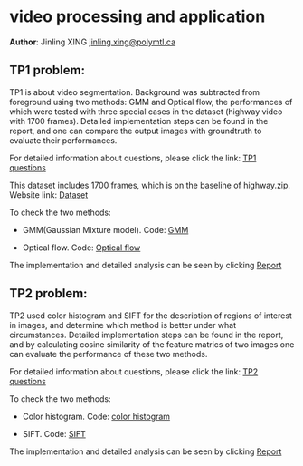 # video processing and application
**Author**: Jinling XING jinling.xing@polymtl.ca
## TP1 problem:
TP1 is about video segmentation. Background was subtracted from foreground using two methods: GMM and Optical flow, the performances of which were tested with three special cases in the dataset (highway video with 1700 frames). Detailed implementation steps can be found in the report, and one can compare the output images with groundtruth to evaluate their performances.

For detailed information about questions, please click the link: [TP1 questions](https://github.com/jinglingxing/Video-Processing/blob/master/TP1/INF6803_H2018_TP1_EN_v2.pdf)

This dataset includes 1700 frames, which is on the baseline of highway.zip. Website link: [Dataset](http://jacarini.dinf.usherbrooke.ca/dataset2012/)

To check the two methods: 

* GMM(Gaussian Mixture model). Code: [GMM](https://github.com/jinglingxing/Video-Processing/blob/master/TP1/INF6803_TP1_PART1.m)

* Optical flow. Code: [Optical flow](https://github.com/jinglingxing/Video-Processing/blob/master/TP1/INF6803_TP1_PART2.m)

The implementation and detailed analysis can be seen by clicking [Report](https://github.com/jinglingxing/Video-Processing/blob/master/TP1/tp1-inf6803-video.pdf)

## TP2 problem:
TP2 used color histogram and SIFT for the description of regions of interest in images, and determine which method is better under what circumstances. Detailed implementation steps can be found in the report, and by calculating cosine similarity of the feature matrics of two images one can evaluate the performance of these two methods.

For detailed information about questions, please click the link: [TP2 questions](https://github.com/jinglingxing/Video-Processing/blob/master/TP2/INF6803_H2018_TP2_EN_v01.pdf)

To check the two methods: 

* Color histogram. Code: [color histogram](https://github.com/jinglingxing/Video-Processing/blob/master/TP2/tp2part1.m)

* SIFT. Code: [SIFT](https://github.com/jinglingxing/Video-Processing/blob/master/TP2/tp2part2.m)

The implementation and detailed analysis can be seen by clicking [Report](https://github.com/jinglingxing/Video-Processing/blob/master/TP2/tp2-inf6803-video.pdf)
